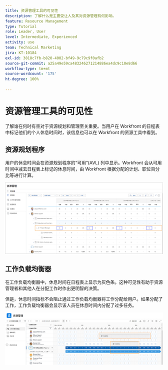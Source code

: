 ```yaml
---
title: 资源管理工具的可见性
description: 了解什么是主要受让人及其对资源管理有何影响。
feature: Resource Management
type: Tutorial
role: Leader, User
level: Intermediate, Experienced
activity: use
team: Technical Marketing
jira: KT-10184
exl-id: 3818c7fb-b820-4002-bf49-9c79c9f0afb2
source-git-commit: a25a49e59ca483246271214886ea4dc9c10e8d66
workflow-type: tm+mt
source-wordcount: '175'
ht-degree: 100%

---
```


# 资源管理工具的可见性

了解谁在何时有空对于资源规划和管理至关重要。当用户在 Workfront 的日程表中标记他们的个人休息时间时，该信息也可以在 Workfront 的资源工具中看到。

## 资源规划程序

用户的休息时间会在资源规划程序的“可用”(AVL) 列中显示。Workfront 会从可用时间中减去日程表上标记的休息时间，由 Workfront 根据分配的计划、职位百分比等进行计算。

![“可用”列中的休息时间](assets/vis_01.png)

## 工作负载均衡器

在工作负载均衡器中，休息时间在日程表上显示为灰色条。这种可见性有助于资源管理者和其他人在分配工作时作出更明智的决策。

但是，休息时间指标不会阻止通过工作负载均衡器将工作分配给用户。如果分配了工作，工作负载均衡器会显示该人员在休息时间内分配了过多任务。

![休息时间灰色条](assets/vis_02.png)
